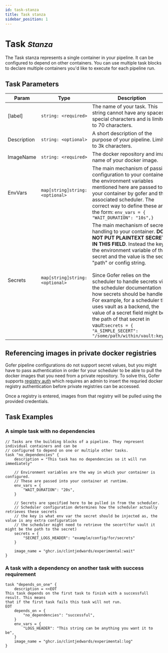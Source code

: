```yaml
---
id: task-stanza
title: Task stanza
sidebar_position: 1
---
```


# Task <small>_Stanza_</small>

The Task stanza represents a single container in your pipeline. It can be configured to depend on other containers. You can use multiple task blocks to declare multiple containers you'd like to execute for each pipeline run.

## Task Parameters

| Param       | Type                            | Description                                                                                                                                                                                                                                                                                                                                                                                                                                                                                                                                                   |
| ----------- | ------------------------------- | ------------------------------------------------------------------------------------------------------------------------------------------------------------------------------------------------------------------------------------------------------------------------------------------------------------------------------------------------------------------------------------------------------------------------------------------------------------------------------------------------------------------------------------------------------------- |
| [label]     | `string: <required>`            | The name of your task. This string cannot have any spaces or special characters and is limited to 70 characters.                                                                                                                                                                                                                                                                                                                                                                                                                                              |
| Description | `string: <optional>`            | A short description of the purpose of your pipeline. Limited to 3k characters.                                                                                                                                                                                                                                                                                                                                                                                                                                                                                |
| ImageName   | `string: <required>`            | The docker repository and image name of your docker image.                                                                                                                                                                                                                                                                                                                                                                                                                                                                                                    |
| EnvVars     | `map[string]string: <optional>` | The main mechanism of passing configuration to your container the environment variables mentioned here are passed to your container by gofer and the associated scheduler. The correct way to define these are in the form: `env_vars = { "WAIT_DURATION": "10s",}`                                                                                                                                                                                                                                                                                           |
| Secrets     | `map[string]string: <optional>` | The main mechanism of secret handling to your container. **DO NOT PUT PLAINTEXT SECRETS IN THIS FIELD**. Instead the key is the environment variable of the secret and the value is the secret "path" or config string. <br/><br/> Since Gofer relies on the scheduler to handle secrets view the scheduler documentation on how secrets should be handled. For example, for a scheduler that uses vault as a backend, the value of a secret field might be the path of that secret in vault:`secrets = { "A_SIMPLE_SECERT": "/some/path/within/vault:key",}` |

## Referencing images in private docker registries

Gofer pipeline configurations do not support secret values, but you might have to pass authentication in order for your scheduler to be able to pull the docker images that you need from a private repository. To solve this, Gofer supports [registry auth](../../cli/gofer_service_registry) which requires an admin to insert the requried docker registry authentication before private registries can be accessed.

Once a registry is entered, images from that registry will be pulled using the provided credentials.

## Task Examples

### A simple task with no dependencies

```hcl
// Tasks are the building blocks of a pipeline. They represent individual containers and can be
// configured to depend on one or multiple other tasks.
task "no_dependencies" {
	description = "This task has no dependencies so it will run immediately"

    // Environment variables are the way in which your container is configured.
    // These are passed into your container at runtime.
    env_vars = {
        "WAIT_DURATION": "20s",
    }

    // Secrets are specified here to be pulled in from the scheduler.
    // Scheduler configuration determines how the scheduler actually retrieves these secrets
    // the key is what env var the secret should be injected as, the value is any extra configuration
    // the scheduler might need to retrieve the secert(for vault it might be the path to the secret)
    secrets = {
        "SECRET_LOGS_HEADER": "example/config/for/secrets"
    }

	image_name = "ghcr.io/clintjedwards/experimental:wait"
}
```

### A task with a dependency on another task with success requirement

```hcl
task "depends_on_one" {
	description = <<EOT
This task depends on the first task to finish with a successfull result. This means
that if the first task fails this task will not run.
EOT
    depends_on = {
        "no_dependencies": "successful",
    }
    env_vars = {
        "LOGS_HEADER": "This string can be anything you want it to be",
    }
	image_name = "ghcr.io/clintjedwards/experimental:log"
}
```
